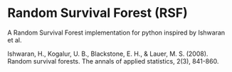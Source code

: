 # Random Survival Forest (RSF)
A Random Survival Forest implementation for python inspired by Ishwaran et al.

Ishwaran, H., Kogalur, U. B., Blackstone, E. H., & Lauer, M. S. (2008).
Random survival forests.
The annals of applied statistics, 2(3), 841-860.
